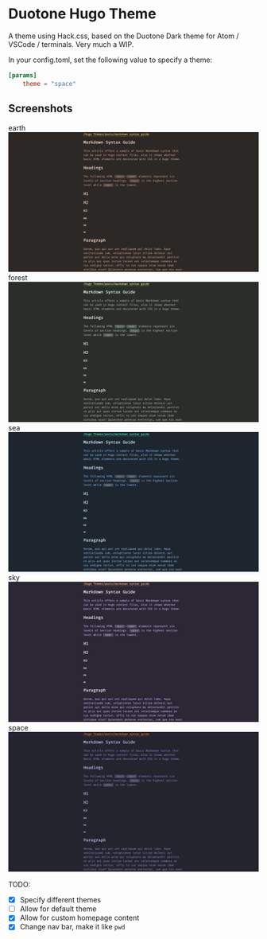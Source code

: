 # Duotone Hugo Theme

A theme using Hack.css, based on the Duotone Dark theme for Atom / VSCode / terminals.
Very much a WIP.

In your config.toml, set the following value to specify a theme:

``` toml
[params]
    theme = "space"
```

## Screenshots

earth
![earth theme](./screenshots/earth.png "earth theme")
forest
![forest theme](./screenshots/forest.png "forest theme")
sea
![sea theme](./screenshots/sea.png "sea theme")
sky
![sky theme](./screenshots/sky.png "sky theme")
space
![space theme](./screenshots/space.png "space theme")

TODO:
- [x] Specify different themes
- [ ] Allow for default theme
- [x] Allow for custom homepage content
- [x] Change nav bar, make it like `pwd`
